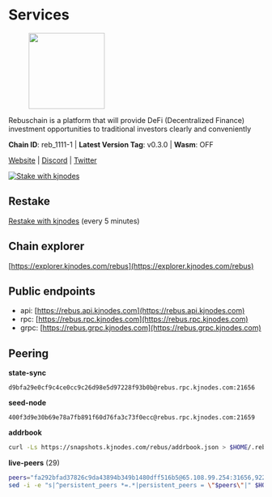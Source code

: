 # Services

<figure><img src="https://raw.githubusercontent.com/kj89/testnet_manuals/main/pingpub/logos/rebus.png" width="150" alt=""><figcaption></figcaption></figure>

Rebuschain is a platform that will provide DeFi (Decentralized Finance)  investment opportunities to traditional investors clearly and conveniently

**Chain ID**: reb_1111-1 | **Latest Version Tag**: v0.3.0 | **Wasm**: OFF

[Website](https://www.rebuschain.com) | [Discord](https://discord.gg/rebuschain) | [Twitter](https://twitter.com/RebusChain)

[![Stake with kjnodes](https://i.ibb.co/cr44Q8j/button-stake-with-kjnodes.png)](https://restake.app/rebus/rebusvaloper1vndzy8y55ylgpmmsc34uy8rm6kqlml6ffs9lrv)

## Restake

[Restake with kjnodes](https://restake.app/rebus/rebusvaloper1vndzy8y55ylgpmmsc34uy8rm6kqlml6ffs9lrv) (every 5 minutes)
## Chain explorer
[https://explorer.kjnodes.com/rebus](https://explorer.kjnodes.com/rebus)

## Public endpoints

* api: [https://rebus.api.kjnodes.com](https://rebus.api.kjnodes.com)
* rpc: [https://rebus.rpc.kjnodes.com](https://rebus.rpc.kjnodes.com)
* grpc: [https://rebus.grpc.kjnodes.com](https://rebus.grpc.kjnodes.com)

## Peering

**state-sync**

```text
d9bfa29e0cf9c4ce0cc9c26d98e5d97228f93b0b@rebus.rpc.kjnodes.com:21656
```

**seed-node**

```text
400f3d9e30b69e78a7fb891f60d76fa3c73f0ecc@rebus.rpc.kjnodes.com:21659
```

**addrbook**
```bash
curl -Ls https://snapshots.kjnodes.com/rebus/addrbook.json > $HOME/.rebusd/config/addrbook.json
```

**live-peers** (29)
```bash
peers="fa292bfad37826c9da43894b349b1480dff516b5@65.108.99.254:31656,92245ff5c7a4b293d2f0c7f9afca0ddad2e0fb52@65.108.244.178:26656,5fb9952f3eaeb5be3aab37425831c2a4830a019d@65.21.133.125:29656,b212d5740b2e11e54f56b072dc13b6134650cfb5@169.155.168.16:26656,e6f1684ed8ed5c586b188bf7088026da4ffdaff6@134.65.193.78:26656,4e3e545e85000045ef44905ab683a5db6f87cdbe@88.198.32.17:37656,3e319c765b7b48d518a2e3218efc317234b81681@142.132.159.188:26656,2b7c9ae046c35b48cb7d3d16416c3f36ab648f66@149.102.136.149:26656,b8137c688096d1abcf56942d335d061f212e6629@62.212.65.138:34656,49e084a4c77f168810608e20b530ee9d25ac69b7@209.126.8.176:26656,69e27ab9b46350654805df3ea8d9ac2f00af4e4c@38.242.244.85:26656,b8c42fcb311b47cdb8285b5697f661fbba5bf1a5@51.68.157.129:26656,237bfc05da5f8cabee00f148995333f37186d232@164.68.121.101:26656,346bf012c17fa30ef70ae72f082374838626532a@65.108.106.131:26696,ebc4d27be0c87f537b44250c2e22ad349dc59fb6@158.69.116.134:26656,b1dcbb37514fbe215be54079e71aa39dac7fd0ae@64.5.123.203:26656,8f023504e27873141164b6fbf1c4b788ff8d533b@159.69.200.24:26656,1fe32d8f09b8715b1e626da17b3ecfe26623b371@176.9.22.117:27656,ea5e7a6b9a5c18c6455e7a8c583c129c5821a452@51.178.80.111:26656,c126eed9cfede7802d78f570fec8175835309a73@141.95.127.146:26656,3cc5fb5f6140ac4e57dfc80940c8a06daa299c89@51.77.195.46:26656,6ac55af662061d3669d7c70961a8fd87ba2f2075@65.108.200.142:26696,9832950578c4492d934d6e875165757f5a98caff@51.83.96.150:26637,4a4d2e7070e05ad6c13628d2f191d96172659452@65.109.65.210:40656,34e3178b6e0f25451fd690c15fc199d5a9bdfb9b@15.204.197.11:26656,faf349e185255c4aa2786da4f8ac70ea13849db0@169.155.45.128:26656,d3a8fdbe6776fc71998fa893abcd634461b52b19@65.109.92.241:40106,17779ded6b3dc2f31d6c6f40cc6f07d802753ba7@78.47.153.128:26656,d9bfa29e0cf9c4ce0cc9c26d98e5d97228f93b0b@65.109.88.38:21656"
sed -i -e "s|^persistent_peers *=.*|persistent_peers = \"$peers\"|" $HOME/.rebusd/config/config.toml
```
